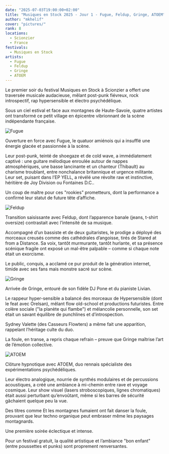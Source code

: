 ```yaml
---
date: "2025-07-03T19:00:00+02:00"
title: "Musiques en Stock 2025 - Jour 1 - Fugue, Feldup, Gringe, ATOEM"
author: "mkhelif"
cover: "pictures/"
rank: 8
locations:
  - Scionzier
  - France
festivals:
  - Musiques en Stock
artists:
  - Fugue
  - Feldup
  - Gringe
  - ATOEM
---
```


Le premier soir du festival Musiques en Stock à Scionzier a offert une traversée musicale audacieuse, mêlant post-punk
fiévreux, rock introspectif, rap hypersensible et électro psychédélique.

Sous un ciel estival et face aux montagnes de Haute-Savoie, quatre artistes ont transformé ce petit village en épicentre
vibrionnant de la scène indépendante française.


![Fugue]()

Ouverture en force avec Fugue, le quatuor amiénois qui a insufflé une énergie glacée et passionnée à la scène.

Leur post-punk, teinté de shoegaze et de cold wave, a immédiatement captivé : une guitare mélodique enroulée autour de
nappes atmosphériques, une basse lancinante et un chanteur (Thibault) au charisme troublant, entre nonchalance
britannique et urgence militante.
Leur set, puisant dans l’EP YELL, a révélé une révolte raw et instinctive, héritière de Joy Division ou Fontaines D.C..

Un coup de maître pour ces "rookies" prometteurs, dont la performance a confirmé leur statut de future tête d’affiche.


![Feldup]()

Transition saisissante avec Feldup, dont l’apparence banale (jeans, t-shirt oversize) contrastait avec l’intensité de sa
musique.

Accompagné d’un bassiste et de deux guitaristes, le prodige a déployé des morceaux creusés comme des cathédrales
d’angoisse, tirés de Stared at from a Distance.
Sa voix, tantôt murmurante, tantôt hurlante, et sa présence scénique fragile ont exposé un mal-être palpable – comme si
chaque note était un exorcisme.

Le public, conquis, a acclamé ce pur produit de la génération internet, timide avec ses fans mais monstre sacré sur
scène.


![Gringe]()

Arrivée de Gringe, entouré de son fidèle DJ Pone et du pianiste Livian.

Le rappeur hyper-sensible a balancé des morceaux de Hypersensible (dont le feat avec Orelsan), mêlant flow old-school et
productions futuristes.
Entre colère sociale ("la planète qui flambe") et mélancolie personnelle, son set était un savant équilibre de
punchlines et d’introspection.

Sydney Valette (des Casseurs Flowters) a même fait une apparition, rappelant l’héritage culte du duo.

La foule, en transe, a repris chaque refrain – preuve que Gringe maîtrise l’art de l’émotion collective.


![ATOEM]()

Clôture hypnotique avec ATOEM, duo rennais spécialiste des expérimentations psychédéliques.

Leur électro analogique, nourrie de synthés modulaires et de percussions acoustiques, a créé une ambiance à mi-chemin
entre rave et voyage cosmique.
Leur show visuel (lasers stroboscopiques, lignes chromatiques) était aussi perturbant qu’envoûtant, même si les barres
de sécurité gâchaient quelque peu la vue.

Des titres comme Et les montagnes fumaient ont fait danser la foule, prouvant que leur techno organique peut embraser
même les paysages montagnards.

Une première soirée éclectique et intense.

Pour un festival gratuit, la qualité artistique et l’ambiance "bon enfant" (entre poussettes et punks) sont proprement
renversantes.

